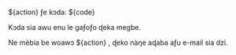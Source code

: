 ${action} ƒe kɔda: ${code}

Kɔda sia awu enu le gaƒoƒo ɖeka megbe.

Ne mèbia be woawɔ ${action} , ɖeko nàŋe aɖaba aƒu e-mail sia dzi.
